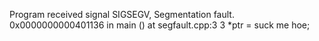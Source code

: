 Program received signal SIGSEGV, Segmentation fault.
0x0000000000401136 in main () at segfault.cpp:3
3	    *ptr = suck me hoe;

